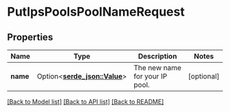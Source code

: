 # PutIpsPoolsPoolNameRequest

## Properties

Name | Type | Description | Notes
------------ | ------------- | ------------- | -------------
**name** | Option<[**serde_json::Value**](.md)> | The new name for your IP pool. | [optional]

[[Back to Model list]](../README.md#documentation-for-models) [[Back to API list]](../README.md#documentation-for-api-endpoints) [[Back to README]](../README.md)


